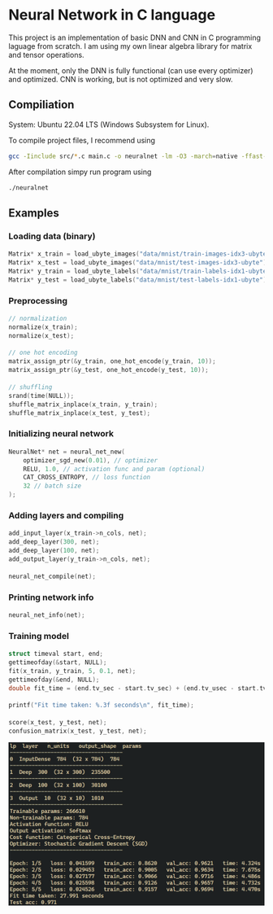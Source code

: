 # Neural Network in C language

This project is an implementation of basic DNN and CNN in C programming laguage from scratch. I am using my own linear algebra library for matrix and tensor operations.

At the moment, only the DNN is fully functional (can use every optimizer) and optimized. CNN is working, but is not optimized and very slow.

## Compiliation

System: Ubuntu 22.04 LTS (Windows Subsystem for Linux).

To compile project files, I recommend using

``` bash
gcc -Iinclude src/*.c main.c -o neuralnet -lm -O3 -march=native -ffast-math -funroll-loops -fopenmp 
```

After compilation simpy run program using

``` bash
./neuralnet
```

## Examples

### Loading data (binary)

``` c
Matrix* x_train = load_ubyte_images("data/mnist/train-images-idx3-ubyte");
Matrix* x_test = load_ubyte_images("data/mnist/test-images-idx3-ubyte");
Matrix* y_train = load_ubyte_labels("data/mnist/train-labels-idx1-ubyte");
Matrix* y_test = load_ubyte_labels("data/mnist/test-labels-idx1-ubyte");
```

### Preprocessing

```c
// normalization
normalize(x_train); 
normalize(x_test);

// one hot encoding
matrix_assign_ptr(&y_train, one_hot_encode(y_train, 10));
matrix_assign_ptr(&y_test, one_hot_encode(y_test, 10));

// shuffling
srand(time(NULL));
shuffle_matrix_inplace(x_train, y_train);
shuffle_matrix_inplace(x_test, y_test);
```

### Initializing neural network

```c
NeuralNet* net = neural_net_new(
    optimizer_sgd_new(0.01), // optimizer
    RELU, 1.0, // activation func and param (optional)
    CAT_CROSS_ENTROPY, // loss function
    32 // batch size
);
```

### Adding layers and compiling

```c
add_input_layer(x_train->n_cols, net);
add_deep_layer(300, net);
add_deep_layer(100, net);
add_output_layer(y_train->n_cols, net);

neural_net_compile(net);
```

### Printing network info

```c
neural_net_info(net);
```

### Training model

```c
struct timeval start, end;
gettimeofday(&start, NULL);
fit(x_train, y_train, 5, 0.1, net);
gettimeofday(&end, NULL);
double fit_time = (end.tv_sec - start.tv_sec) + (end.tv_usec - start.tv_usec) / 1e6;

printf("Fit time taken: %.3f seconds\n", fit_time);

score(x_test, y_test, net);
confusion_matrix(x_test, y_test, net);
```

![alt text](images/image.png)
